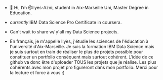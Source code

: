 - 👋 Hi, I’m @Ilyes-Azni, student in Aix-Marseille Uni, Master Degree in Education.
-  _currently_ IBM Data Science Pro Certificate in coursera. 
-  Can't wait to share w/ y'all my Data Science projects.

- En français, je m'appelle Ilyès, j'étudie les sciences de l'éducation à l'université d'Aix-Marseille. Je suis la formation IBM Data Science mais je suis surtout en train de réaliser le plus de projets possible pour constituer un portfolio conséquent mais surtout cohérent. L'idée de ce github va donc être d'uploader TOUS les projets que je réalise. Les plus cohérents avec mon projet pro figureront dans mon portfolio. Merci pour la lecture et force à vous :) 
